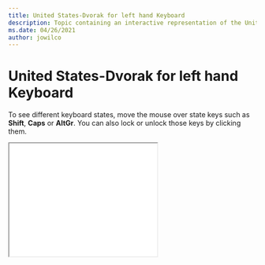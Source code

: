 ```yaml
--- 
title: United States-Dvorak for left hand Keyboard 
description: Topic containing an interactive representation of the United States-Dvorak for left hand Keyboard 
ms.date: 04/26/2021 
author: jowilco 
--- 
```

 
# United States-Dvorak for left hand Keyboard 
 
To see different keyboard states, move the mouse over state keys such as **Shift**, **Caps** or **AltGr**. You can also lock or unlock those keys by clicking them. 
 
<iframe src="kbdusl.html" height="230"></iframe> 
